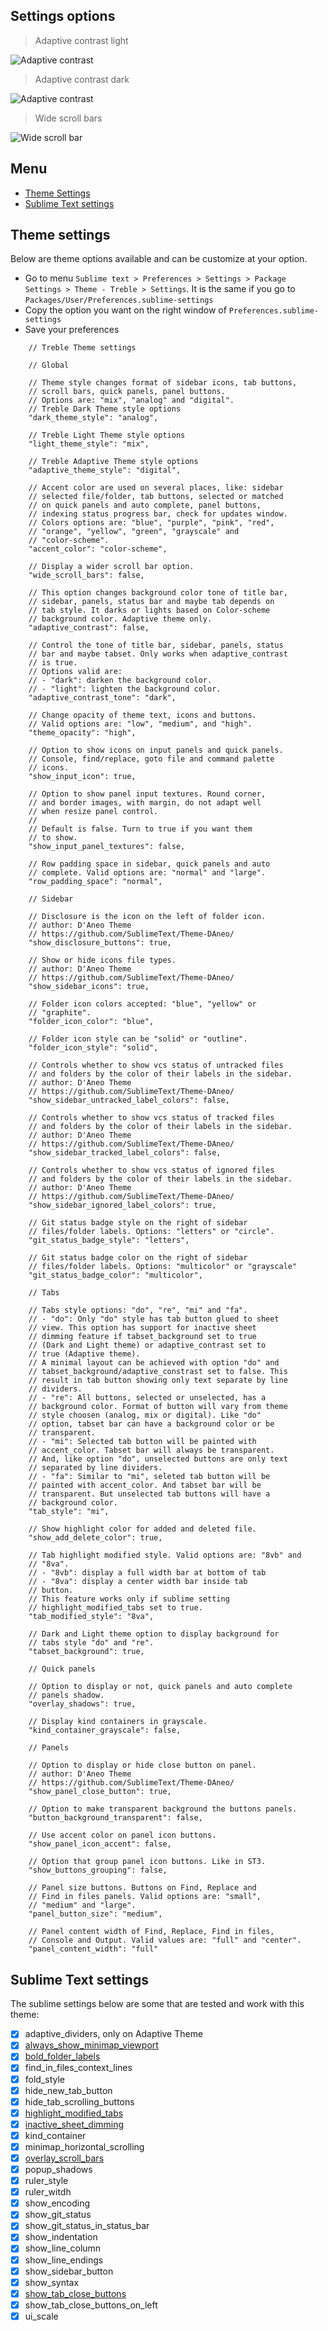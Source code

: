 ## Settings options

> Adaptive contrast light

![Adaptive contrast](assets/screenshot-adaptive-contrast-light.png)

> Adaptive contrast dark

![Adaptive contrast](assets/screenshot-adaptive-contrast-dark.png)

> Wide scroll bars

![Wide scroll bar](assets/screenshot-wide-scroll-bar.png)

## Menu

- [Theme Settings](https://github.com/53v3n3d4/Theme-Treble/blob/main/SETTINGS.md#theme-settings)  
- [Sublime Text settings](https://github.com/53v3n3d4/Theme-Treble/blob/main/SETTINGS.md#sublime-text-settings)  

## Theme settings

Below are theme options available and can be customize at your option.  
- Go to menu `Sublime text > Preferences > Settings > Package Settings > Theme - Treble > Settings`. It is the same if you go to `Packages/User/Preferences.sublime-settings`  
- Copy the option you want on the right window of `Preferences.sublime-settings`  
- Save your preferences  

```
    // Treble Theme settings

    // Global

    // Theme style changes format of sidebar icons, tab buttons, 
    // scroll bars, quick panels, panel buttons.
    // Options are: "mix", "analog" and "digital".
    // Treble Dark Theme style options
    "dark_theme_style": "analog",

    // Treble Light Theme style options
    "light_theme_style": "mix",

    // Treble Adaptive Theme style options
    "adaptive_theme_style": "digital",

    // Accent color are used on several places, like: sidebar 
    // selected file/folder, tab buttons, selected or matched 
    // on quick panels and auto complete, panel buttons, 
    // indexing status progress bar, check for updates window.
    // Colors options are: "blue", "purple", "pink", "red",
    // "orange", "yellow", "green", "grayscale" and
    // "color-scheme".
    "accent_color": "color-scheme",

    // Display a wider scroll bar option.
    "wide_scroll_bars": false,

    // This option changes background color tone of title bar, 
    // sidebar, panels, status bar and maybe tab depends on 
    // tab style. It darks or lights based on Color-scheme 
    // background color. Adaptive theme only.
    "adaptive_contrast": false,

    // Control the tone of title bar, sidebar, panels, status 
    // bar and maybe tabset. Only works when adaptive_contrast
    // is true.
    // Options valid are:
    // - "dark": darken the background color.
    // - "light": lighten the background color.
    "adaptive_contrast_tone": "dark",

    // Change opacity of theme text, icons and buttons.
    // Valid options are: "low", "medium", and "high".
    "theme_opacity": "high",

    // Option to show icons on input panels and quick panels. 
    // Console, find/replace, goto file and command palette 
    // icons.
    "show_input_icon": true,

    // Option to show panel input textures. Round corner,
    // and border images, with margin, do not adapt well
    // when resize panel control.
    //
    // Default is false. Turn to true if you want them
    // to show.
    "show_input_panel_textures": false,

    // Row padding space in sidebar, quick panels and auto
    // complete. Valid options are: "normal" and "large".
    "row_padding_space": "normal",

    // Sidebar

    // Disclosure is the icon on the left of folder icon.
    // author: D'Aneo Theme 
    // https://github.com/SublimeText/Theme-DAneo/
    "show_disclosure_buttons": true,

    // Show or hide icons file types.
    // author: D'Aneo Theme 
    // https://github.com/SublimeText/Theme-DAneo/
    "show_sidebar_icons": true,

    // Folder icon colors accepted: "blue", "yellow" or 
    // "graphite".
    "folder_icon_color": "blue",

    // Folder icon style can be "solid" or "outline".
    "folder_icon_style": "solid",

    // Controls whether to show vcs status of untracked files 
    // and folders by the color of their labels in the sidebar.
    // author: D'Aneo Theme 
    // https://github.com/SublimeText/Theme-DAneo/
    "show_sidebar_untracked_label_colors": false,

    // Controls whether to show vcs status of tracked files 
    // and folders by the color of their labels in the sidebar.
    // author: D'Aneo Theme 
    // https://github.com/SublimeText/Theme-DAneo/
    "show_sidebar_tracked_label_colors": false,

    // Controls whether to show vcs status of ignored files 
    // and folders by the color of their labels in the sidebar.
    // author: D'Aneo Theme 
    // https://github.com/SublimeText/Theme-DAneo/
    "show_sidebar_ignored_label_colors": true,

    // Git status badge style on the right of sidebar 
    // files/folder labels. Options: "letters" or "circle".
    "git_status_badge_style": "letters",

    // Git status badge color on the right of sidebar 
    // files/folder labels. Options: "multicolor" or "grayscale"
    "git_status_badge_color": "multicolor",

    // Tabs

    // Tabs style options: "do", "re", "mi" and "fa".
    // - "do": Only "do" style has tab button glued to sheet 
    // view. This option has support for inactive sheet 
    // dimming feature if tabset_background set to true 
    // (Dark and Light theme) or adaptive_contrast set to 
    // true (Adaptive theme).
    // A minimal layout can be achieved with option "do" and 
    // tabset_background/adaptive_constrast set to false. This
    // result in tab button showing only text separate by line
    // dividers.
    // - "re": All buttons, selected or unselected, has a 
    // background color. Format of button will vary from theme 
    // style choosen (analog, mix or digital). Like "do"
    // option, tabset bar can have a background color or be 
    // transparent.
    // - "mi": Selected tab button will be painted with 
    // accent_color. Tabset bar will always be transparent. 
    // And, like option "do", unselected buttons are only text 
    // separated by line dividers.
    // - "fa": Similar to "mi", seleted tab button will be 
    // painted with accent_color. And tabset bar will be 
    // transparent. But unselected tab buttons will have a 
    // background color.
    "tab_style": "mi",

    // Show highlight color for added and deleted file.
    "show_add_delete_color": true,

    // Tab highlight modified style. Valid options are: "8vb" and 
    // "8va".
    // - "8vb": display a full width bar at bottom of tab 
    // - "8va": display a center width bar inside tab
    // button.
    // This feature works only if sublime setting 
    // highlight_modified_tabs set to true.
    "tab_modified_style": "8va",

    // Dark and Light theme option to display background for 
    // tabs style "do" and "re".
    "tabset_background": true,

    // Quick panels

    // Option to display or not, quick panels and auto complete 
    // panels shadow.
    "overlay_shadows": true,

    // Display kind containers in grayscale.
    "kind_container_grayscale": false,

    // Panels

    // Option to display or hide close button on panel.
    // author: D'Aneo Theme 
    // https://github.com/SublimeText/Theme-DAneo/
    "show_panel_close_button": true,

    // Option to make transparent background the buttons panels.
    "button_background_transparent": false,

    // Use accent color on panel icon buttons.
    "show_panel_icon_accent": false,

    // Option that group panel icon buttons. Like in ST3.
    "show_buttons_grouping": false,

    // Panel size buttons. Buttons on Find, Replace and 
    // Find in files panels. Valid options are: "small",
    // "medium" and "large".
    "panel_button_size": "medium",

    // Panel content width of Find, Replace, Find in files,
    // Console and Output. Valid values are: "full" and "center".
    "panel_content_width": "full"
```

## Sublime Text settings

The sublime settings below are some that are tested and work with this theme:  
* [x] adaptive_dividers, only on Adaptive Theme  
* [x] [always_show_minimap_viewport](https://www.sublimetext.com/docs/themes.html#always_show_minimap_viewport)  
* [x] [bold_folder_labels](https://www.sublimetext.com/docs/themes.html#bold_folder_labels)  
* [x] find_in_files_context_lines  
* [x] fold_style  
* [x] hide_new_tab_button  
* [x] hide_tab_scrolling_buttons  
* [x] [highlight_modified_tabs](https://www.sublimetext.com/docs/themes.html#highlight_modified_tabs)  
* [x] [inactive_sheet_dimming](https://www.sublimetext.com/docs/themes.html#inactive_sheet_dimming)  
* [x] kind_container  
* [x] minimap_horizontal_scrolling  
* [x] [overlay_scroll_bars](https://www.sublimetext.com/docs/themes.html#overlay_scroll_bars)  
* [x] popup_shadows  
* [x] ruler_style  
* [x] ruler_witdh  
* [x] show_encoding  
* [x] show_git_status  
* [x] show_git_status_in_status_bar  
* [x] show_indentation  
* [x] show_line_column  
* [x] show_line_endings  
* [x] show_sidebar_button  
* [x] show_syntax  
* [x] [show_tab_close_buttons](https://www.sublimetext.com/docs/themes.html#show_tab_close_buttons)  
* [x] show_tab_close_buttons_on_left  
* [x] ui_scale  

